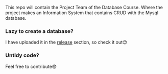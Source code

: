 This repo will contain the Project Team of the Database Course. Where the project makes an Information System that contains CRUD with the Mysql database.

### Lazy to create a database?
I have uploaded it in the [release](https://github.com/Khip01/si_koperasi_mahasiswa/releases/tag/v0.0.1) section, so check it out😉

### Untidy code?
Feel free to contribute😎
